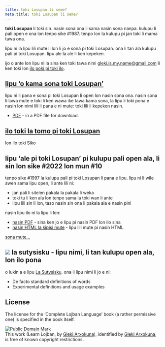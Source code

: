 ```yaml
---
title: toki Losupan li seme?
meta.title: toki Losupan li seme?
---
```


**toki Losupan** li toki sin. nasin sona ona li sama nasin sona nanpa. kulupu li pali open e ona lon tenpo sike #1987. tenpo lon la kulupu pi jan toki li mama tawa ona.

lipu ni la lipu lili mute li lon li jo e sona pi toki Losupan. ona li tan ala kulupu pali pi toki Losupan. lipu ale la ale li ken kepeken.

ijo o ante lon lipu ni la sina ken toki tawa nimi [gleki.is.my.name@gmail.com](mailto:gleki.is.my.name@gmail.com) li ken toki lon [ilo poki pi toki ilo](https://github.com/la-lojban/lojban-made-easy/issues).

## [lipu ‘o kama sona toki Losupan’](/tok/books/learn-lojban)

lipu ni li pana e sona pi toki Losupan li open lon nasin sona ona. nasin sona li lawa mute e toki li ken wawa ike tawa kama sona, la lipu li toki pona e nasin lon nimi lili li pana e ni mute: toki lili li kepeken nasin.

* [PDF](/vreji/uencu/learn-lojban.pdf) - in a PDF file for download.


## [ilo toki la tomo pi toki Losupan](https://discord.gg/wasp5fj)

lon ilo toki Siko

## lipu ‘ale pi toki Losupan’ pi kulupu pali open ala, li sin lon sike #2022 lon mun #10

tenpo sike #1997 la kulupu pali pi toki Losupan li pana e lipu. lipu ni li wile awen sama lipu open, li ante lili ni:

* jan pali li sitelen pakala la pakala li weka
* toki tu li ken ala lon tenpo sama la toki wan li ante
* lipu lili sin li lon, taso nasin sin ona li pakala ala e nasin pini

nasin lipu ilo ni la lipu li lon:

* [nasin PDF](https://la-lojban.github.io/uncll/uncll-1.2.15/cll.pdf) - sina ken jo e lipu pi nasin PDF lon ilo sina
* [nasin HTML la kipisi mute](https://la-lojban.github.io/uncll/uncll-1.2.15/xhtml_section_chunks/) - lipu lili mute pi nasin HTML
<!-- * [EPUB](https://la-lojban.github.io/uncll/uncll-1.2.15/cll.epub) - as an EPUB book -->

[sona mute...](/articles/complete-lojban-language)

## ![](https://la-lojban.github.io/sutysisku/pixra/snime.svg) la sutysisku - lipu nimi, li tan kulupu open ala, lon ilo pona

o lukin a e lipu [La Sutysisku](https://la-lojban.github.io/sutysisku/en/#seskari=cnano&sisku=coi_munje). ona li lipu nimi li jo e ni:

* De facto standard definitions of words
* Experimental definitions and usage examples

## License

The license for the ‘Complete Lojban Language’ book (a rather permissive one) is specified in the book itself.

<p xmlns:dct="https://purl.org/dc/terms/">
<a rel="license" href="http://creativecommons.org/publicdomain/mark/1.0/">
<img src="https://i.creativecommons.org/p/mark/1.0/88x31.png"
     style="border-style: none;" alt="Public Domain Mark" />
</a>
<br />
This work (<span property="dct:title">Learn Lojban</span>, by <a href="https://lojban.pw" rel="dct:creator"><span property="dct:title">Gleki Arxokuna</span></a>), identified by <a href="https://lojban.pw" rel="dct:publisher"><span property="dct:title">Gleki Arxokuna</span></a>, is free of known copyright restrictions.
</p>
